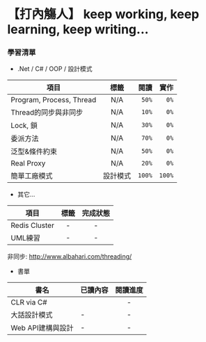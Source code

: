 # 【打內觴人】 keep working, keep learning, keep writing... #

### 學習清單 ###

+ .Net / C# / OOP / 設計模式
 
|項目|標籤|閱讀|實作|
|----|:----:|----:|----:|
|Program, Process, Thread|N/A|`50%`|`0%`|
|Thread的同步與非同步|N/A|`10%`|`0%`|
|Lock, 鎖|N/A|`30%`|`0%`|
|委派方法|N/A|`70%`|`0%`|
|泛型&條件約束|N/A|`50%`|`0%`|
|Real Proxy|N/A|`20%`|`0%`|
|簡單工廠模式|設計模式|`100%`|`100%`|

+ 其它...
 
|項目|標籤|完成狀態|
|---|:----:|:----:|
|Redis Cluster|-|-|
|UML練習|-|-|

非同步: http://www.albahari.com/threading/

+ 書單
 
|書名|已讀內容|閱讀進度|
|----|-----|:----:|
|CLR via C#||-|
|大話設計模式|-|-|
|Web API建構與設計|-|-|

